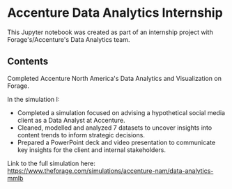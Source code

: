 # Accenture Data Analytics Internship

This Jupyter notebook was created as part of an internship project with Forage's/Accenture's Data Analytics team. 

## Contents

Completed Accenture North America's Data Analytics and Visualization on Forage. 

In the simulation I:
- Completed a simulation focused on advising a hypothetical social media client as a Data Analyst at Accenture.
- Cleaned, modelled and analyzed 7 datasets to uncover insights into content trends to inform strategic decisions.
- Prepared a PowerPoint deck and video presentation to communicate key insights for the client and internal stakeholders.
  
Link to the full simulation here: https://www.theforage.com/simulations/accenture-nam/data-analytics-mmlb
